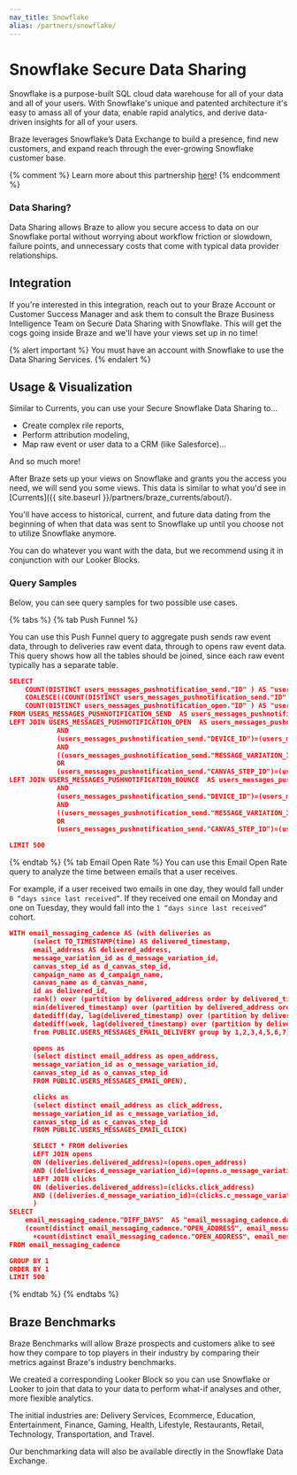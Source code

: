 ```yaml
---
nav_title: Snowflake
alias: /partners/snowflake/
---
```


# Snowflake Secure Data Sharing

Snowflake is a purpose-built SQL cloud data warehouse for all of your data and all of your users. With Snowflake's unique and patented architecture it's easy to amass all of your data, enable rapid analytics, and derive data-driven insights for all of your users.

Braze leverages Snowflake’s Data Exchange to build a presence, find new customers, and expand reach through the ever-growing Snowflake customer base.

{% comment %}
Learn more about this partnership [here]()!
{% endcomment %}

### Data Sharing?

Data Sharing allows Braze to allow you secure access to data on our Snowflake portal without worrying about workflow friction or slowdown, failure points, and unnecessary costs that come with typical data provider relationships.

## Integration

If you're interested in this integration, reach out to your Braze Account or Customer Success Manager and ask them to consult the Braze Business Intelligence Team on Secure Data Sharing with Snowflake. This will get the cogs going inside Braze and we'll have your views set up in no time!

{% alert important %}
You must have an account with Snowflake to use the Data Sharing Services.
{% endalert %}

## Usage & Visualization

Similar to Currents, you can use your Secure Snowflake Data Sharing to...
- Create complex rile reports,
- Perform attribution modeling,
- Map raw event or user data to a CRM (like Salesforce)...

And so much more!

After Braze sets up your views on Snowflake and grants you the access you need, we will send you some views. This data is similar to what you'd see in [Currents]({{ site.baseurl }}/partners/braze_currents/about/).  

You'll have access to historical, current, and future data dating from the beginning of when that data was sent to Snowflake up until you choose not to utilize Snowflake anymore.

You can do whatever you want with the data, but we recommend using it in conjunction with our Looker Blocks.

### Query Samples

Below, you can see query samples for two possible use cases.

{% tabs %}
  {% tab Push Funnel %}

  You can use this Push Funnel query to aggregate push sends raw event data, through to deliveries raw event data, through to opens raw event data. This query shows how all the tables should be joined, since each raw event typically has a separate table.

```json
SELECT
    COUNT(DISTINCT users_messages_pushnotification_send."ID" ) AS "users_messages_pushnotification_send.push_sent",
    COALESCE((COUNT(DISTINCT users_messages_pushnotification_send."ID" )),0)-COALESCE((COUNT(DISTINCT users_messages_pushnotification_bounce."ID" )),0) AS "users_messages_pushnotification_send.push_delivered",
    COUNT(DISTINCT users_messages_pushnotification_open."ID" ) AS "users_messages_pushnotification_open.push_opens"
FROM USERS_MESSAGES_PUSHNOTIFICATION_SEND  AS users_messages_pushnotification_send
LEFT JOIN USERS_MESSAGES_PUSHNOTIFICATION_OPEN  AS users_messages_pushnotification_open ON (users_messages_pushnotification_send."USER_ID")=(users_messages_pushnotification_open."USER_ID")
            AND
            (users_messages_pushnotification_send."DEVICE_ID")=(users_messages_pushnotification_open."DEVICE_ID")
            AND
            ((users_messages_pushnotification_send."MESSAGE_VARIATION_ID")=(users_messages_pushnotification_open."MESSAGE_VARIATION_ID")
            OR
            (users_messages_pushnotification_send."CANVAS_STEP_ID")=(users_messages_pushnotification_open."CANVAS_STEP_ID"))
LEFT JOIN USERS_MESSAGES_PUSHNOTIFICATION_BOUNCE  AS users_messages_pushnotification_bounce ON (users_messages_pushnotification_send."USER_ID")=(users_messages_pushnotification_bounce."USER_ID")
            AND
            (users_messages_pushnotification_send."DEVICE_ID")=(users_messages_pushnotification_bounce."DEVICE_ID")
            AND
            ((users_messages_pushnotification_send."MESSAGE_VARIATION_ID")=(users_messages_pushnotification_bounce."MESSAGE_VARIATION_ID")
            OR
            (users_messages_pushnotification_send."CANVAS_STEP_ID")=(users_messages_pushnotification_bounce."CANVAS_STEP_ID"))

LIMIT 500
```
  {% endtab %}
  {% tab Email Open Rate %}
You can use this Email Open Rate query to analyze the time between emails that a user receives.

For example, if a user received two emails in one day, they would fall under `0 “days since last received”`. If they received one email on Monday and one on Tuesday, they would fall into the `1 “days since last received”` cohort.

```json
WITH email_messaging_cadence AS (with deliveries as
      (select TO_TIMESTAMP(time) AS delivered_timestamp,
      email_address AS delivered_address,
      message_variation_id as d_message_variation_id,
      canvas_step_id as d_canvas_step_id,
      campaign_name as d_campaign_name,
      canvas_name as d_canvas_name,
      id as delivered_id,
      rank() over (partition by delivered_address order by delivered_timestamp asc) as delivery_event,
      min(delivered_timestamp) over (partition by delivered_address order by delivered_timestamp asc) as first_delivered,
      datediff(day, lag(delivered_timestamp) over (partition by delivered_address order by delivered_timestamp asc), delivered_timestamp) as diff_days,
      datediff(week, lag(delivered_timestamp) over (partition by delivered_address order by delivered_timestamp asc), delivered_timestamp) as diff_weeks
      from PUBLIC.USERS_MESSAGES_EMAIL_DELIVERY group by 1,2,3,4,5,6,7),

      opens as
      (select distinct email_address as open_address,
      message_variation_id as o_message_variation_id,
      canvas_step_id as o_canvas_step_id
      FROM PUBLIC.USERS_MESSAGES_EMAIL_OPEN),

      clicks as
      (select distinct email_address as click_address,
      message_variation_id as c_message_variation_id,
      canvas_step_id as c_canvas_step_id
      FROM PUBLIC.USERS_MESSAGES_EMAIL_CLICK)

      SELECT * FROM deliveries
      LEFT JOIN opens
      ON (deliveries.delivered_address)=(opens.open_address)
      AND ((deliveries.d_message_variation_id)=(opens.o_message_variation_id) OR (deliveries.d_canvas_step_id)=(opens.o_canvas_step_id))
      LEFT JOIN clicks
      ON (deliveries.delivered_address)=(clicks.click_address)
      AND ((deliveries.d_message_variation_id)=(clicks.c_message_variation_id) OR (deliveries.d_canvas_step_id)=(clicks.c_canvas_step_id))
      )
SELECT
    email_messaging_cadence."DIFF_DAYS"  AS "email_messaging_cadence.days_since_last_received",
    (count(distinct email_messaging_cadence."OPEN_ADDRESS", email_messaging_cadence."O_MESSAGE_VARIATION_ID")
      +count(distinct email_messaging_cadence."OPEN_ADDRESS", email_messaging_cadence."O_CANVAS_STEP_ID"))/(COUNT(DISTINCT email_messaging_cadence."DELIVERED_ID" ))  AS "email_messaging_cadence.unique_open_rate"
FROM email_messaging_cadence

GROUP BY 1
ORDER BY 1
LIMIT 500
```
{% endtab %}
{% endtabs %}

## Braze Benchmarks

Braze Benchmarks will allow Braze prospects and  customers alike to see how they compare to top players in their industry by comparing their metrics against Braze's industry benchmarks.

We created a corresponding Looker Block so you can use Snowflake or Looker to join that data to your data to perform what-if analyses and other, more flexible analytics.

The initial industries are: Delivery Services, Ecommerce, Education, Entertainment, Finance, Gaming, Health, Lifestyle, Restaurants, Retail, Technology, Transportation, and Travel.

Our benchmarking data will also be available directly in the Snowflake Data Exchange.
